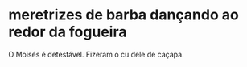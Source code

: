 # meretrizes de barba dançando ao redor da fogueira
O Moisés é detestável. Fizeram o cu dele de caçapa.
